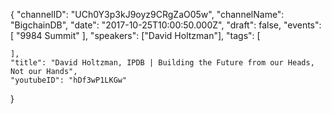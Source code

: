 {
    "channelID": "UCh0Y3p3kJ9oyz9CRgZaO05w",
    "channelName": "BigchainDB",
    "date": "2017-10-25T10:00:50.000Z",
    "draft": false,
    "events": [
        "9984 Summit"
    ],
    "speakers": ["David Holtzman"],
    "tags": [

    ],
    "title": "David Holtzman, IPDB | Building the Future from our Heads, Not our Hands",
    "youtubeID": "hDf3wP1LKGw"
}

